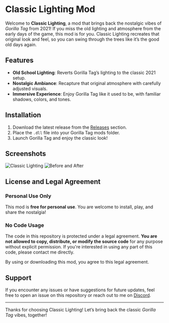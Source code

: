 # Classic Lighting Mod

Welcome to **Classic Lighting**, a mod that brings back the nostalgic vibes of *Gorilla Tag* from 2021! If you miss the old lighting and atmosphere from the early days of the game, this mod is for you. Classic Lighting recreates that original look and feel, so you can swing through the trees like it’s the good old days again.

## Features

- **Old School Lighting**: Reverts Gorilla Tag’s lighting to the classic 2021 setup.
- **Nostalgic Ambiance**: Recapture that original atmosphere with carefully adjusted visuals.
- **Immersive Experience**: Enjoy Gorilla Tag like it used to be, with familiar shadows, colors, and tones.

## Installation

1. Download the latest release from the [Releases](https://github.com/YourUsername/ClassicLighting/releases) section.
2. Place the `.dll` file into your Gorilla Tag mods folder.
3. Launch Gorilla Tag and enjoy the classic look!

## Screenshots

![Classic Lighting](screenshot1.png)
![Before and After](screenshot2.png)

## License and Legal Agreement

### Personal Use Only
This mod is **free for personal use**. You are welcome to install, play, and share the nostalgia!

### No Code Usage
The code in this repository is protected under a legal agreement. **You are not allowed to copy, distribute, or modify the source code** for any purpose without explicit permission. If you're interested in using any part of this code, please contact me directly.

By using or downloading this mod, you agree to this legal agreement.

## Support

If you encounter any issues or have suggestions for future updates, feel free to open an issue on this repository or reach out to me on [Discord](https://discord.com/invite/YourInviteCode).

---

Thanks for choosing Classic Lighting! Let’s bring back the classic *Gorilla Tag* vibes, together!

